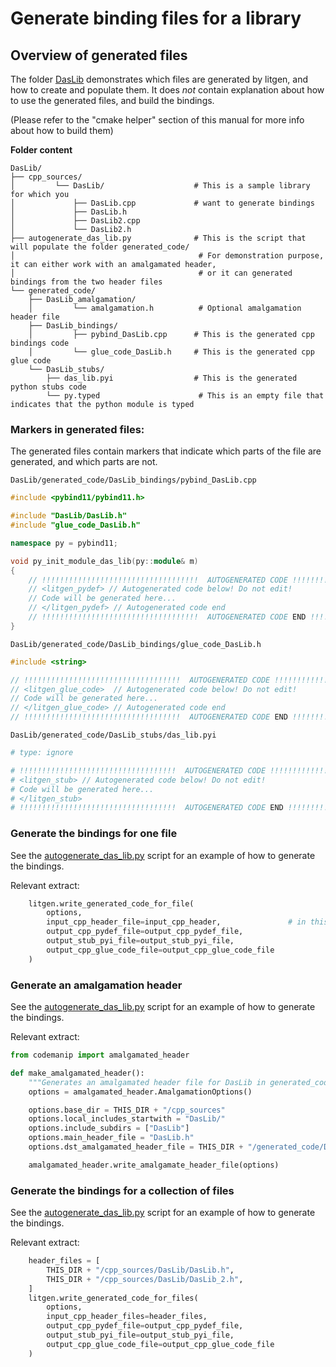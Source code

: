 # Generate binding files for a library


## Overview of generated files

The folder [DasLib](https://github.com/pthom/litgen/blob/main/litgen-book/example_bindings/DasLib)
demonstrates which files are generated by litgen, and how to create and populate them.
It does *not* contain explanation about how to use the generated files, and build the bindings.

(Please refer to the "cmake helper" section of this manual for more info about how to build them)


**Folder content**
```
DasLib/
├── cpp_sources/
│         └── DasLib/                    # This is a sample library for which you
│             ├── DasLib.cpp             # want to generate bindings
│             ├── DasLib.h
│             ├── DasLib2.cpp
│             └── DasLib2.h
├── autogenerate_das_lib.py              # This is the script that will populate the folder generated_code/
│                                         # For demonstration purpose, it can either work with an amalgamated header,
│                                         # or it can generated bindings from the two header files
└── generated_code/
    ├── DasLib_amalgamation/
    │         └── amalgamation.h          # Optional amalgamation header file
    ├── DasLib_bindings/
    │         ├── pybind_DasLib.cpp      # This is the generated cpp bindings code
    │         └── glue_code_DasLib.h     # This is the generated cpp glue code
    └── DasLib_stubs/
        ├── das_lib.pyi                  # This is the generated python stubs code
        └── py.typed                      # This is an empty file that indicates that the python module is typed
```

### Markers in generated files:

The generated files contain markers that indicate which parts of the file are generated, and which parts are not.

`DasLib/generated_code/DasLib_bindings/pybind_DasLib.cpp`
```cpp
#include <pybind11/pybind11.h>

#include "DasLib/DasLib.h"
#include "glue_code_DasLib.h"

namespace py = pybind11;

void py_init_module_das_lib(py::module& m)
{
    // !!!!!!!!!!!!!!!!!!!!!!!!!!!!!!!!!!!  AUTOGENERATED CODE !!!!!!!!!!!!!!!!!!!!!!!!!!!!!!!!!!!
    // <litgen_pydef> // Autogenerated code below! Do not edit!
    // Code will be generated here...
    // </litgen_pydef> // Autogenerated code end
    // !!!!!!!!!!!!!!!!!!!!!!!!!!!!!!!!!!!  AUTOGENERATED CODE END !!!!!!!!!!!!!!!!!!!!!!!!!!!!!!!
}
```

`DasLib/generated_code/DasLib_bindings/glue_code_DasLib.h`
```cpp
#include <string>

// !!!!!!!!!!!!!!!!!!!!!!!!!!!!!!!!!!!  AUTOGENERATED CODE !!!!!!!!!!!!!!!!!!!!!!!!!!!!!!!!!!!
// <litgen_glue_code>  // Autogenerated code below! Do not edit!
// Code will be generated here...
// </litgen_glue_code> // Autogenerated code end
// !!!!!!!!!!!!!!!!!!!!!!!!!!!!!!!!!!!  AUTOGENERATED CODE END !!!!!!!!!!!!!!!!!!!!!!!!!!!!!!!

```

`DasLib/generated_code/DasLib_stubs/das_lib.pyi`
```python
# type: ignore

# !!!!!!!!!!!!!!!!!!!!!!!!!!!!!!!!!!!  AUTOGENERATED CODE !!!!!!!!!!!!!!!!!!!!!!!!!!!!!!!!!!!
# <litgen_stub> // Autogenerated code below! Do not edit!
# Code will be generated here...
# </litgen_stub>
# !!!!!!!!!!!!!!!!!!!!!!!!!!!!!!!!!!!  AUTOGENERATED CODE END !!!!!!!!!!!!!!!!!!!!!!!!!!!!!!!

```

### Generate the bindings for one file

See the [autogenerate_das_lib.py](https://github.com/pthom/litgen/blob/main/src/litgen/litgen-book/example_bindings/DasLib/autogenerate_das_lib.py) script for an example of how to generate the bindings.

Relevant extract:
```python
    litgen.write_generated_code_for_file(
        options,
        input_cpp_header_file=input_cpp_header,               # in this case we will use the amalgamation header
        output_cpp_pydef_file=output_cpp_pydef_file,
        output_stub_pyi_file=output_stub_pyi_file,
        output_cpp_glue_code_file=output_cpp_glue_code_file
    )

````

### Generate an amalgamation header

See the [autogenerate_das_lib.py](https://github.com/pthom/litgen/blob/main/src/litgen/litgen-book/example_bindings/DasLib/autogenerate_das_lib.py) script for an example of how to generate the bindings.

Relevant extract:

```python
from codemanip import amalgamated_header

def make_amalgamated_header():
    """Generates an amalgamated header file for DasLib in generated_code/DasLib_amalgamation/amalgamation.h"""
    options = amalgamated_header.AmalgamationOptions()

    options.base_dir = THIS_DIR + "/cpp_sources"
    options.local_includes_startwith = "DasLib/"
    options.include_subdirs = ["DasLib"]
    options.main_header_file = "DasLib.h"
    options.dst_amalgamated_header_file = THIS_DIR + "/generated_code/DasLib_amalgamation/amalgamation.h"

    amalgamated_header.write_amalgamate_header_file(options)
```

### Generate the bindings for a collection of files
See the [autogenerate_das_lib.py](https://github.com/pthom/litgen/blob/main/src/litgen/litgen-book/example_bindings/DasLib/autogenerate_das_lib.py) script for an example of how to generate the bindings.

Relevant extract:

```python
    header_files = [
        THIS_DIR + "/cpp_sources/DasLib/DasLib.h",
        THIS_DIR + "/cpp_sources/DasLib/DasLib_2.h",
    ]
    litgen.write_generated_code_for_files(
        options,
        input_cpp_header_files=header_files,
        output_cpp_pydef_file=output_cpp_pydef_file,
        output_stub_pyi_file=output_stub_pyi_file,
        output_cpp_glue_code_file=output_cpp_glue_code_file
    )
```
